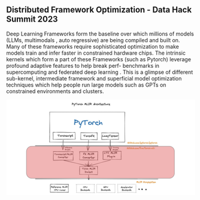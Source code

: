 ## Distributed Framework Optimization - Data Hack Summit 2023

Deep Learning Frameworks form the baseline over which millions of models (LLMs, multimodals , auto regressive) are being compiled and built on.
Many of these frameworks require sophisticated optimization to make models train and infer faster in constrained hardware chips. The intrinsic kernels which form a part of these Frameworks (such as Pytorch) leverage profound adaptive features to help break perf- benchmarks in supercomputing and federated deep learning . This is a glimpse of different sub-kernel, intermediate framework and superficial model optimization techniques which help people run large models such as GPTs on constrained environments and clusters.

<img src="images/image1.png">